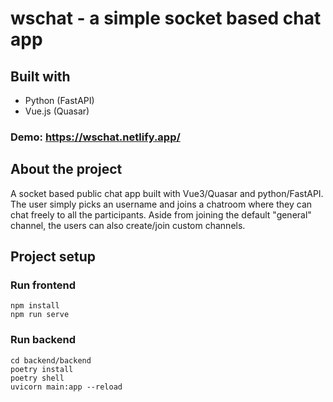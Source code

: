 # wschat - a simple socket based chat app

## Built with

- Python (FastAPI)
- Vue.js (Quasar)

### Demo: https://wschat.netlify.app/

## About the project

A socket based public chat app built with Vue3/Quasar and python/FastAPI. The user simply picks an username and joins a chatroom where they can chat freely to all the participants. Aside from joining the default "general" channel, the users can also create/join custom channels.

## Project setup


### Run frontend
```
npm install
npm run serve
```

### Run backend
```
cd backend/backend
poetry install
poetry shell
uvicorn main:app --reload
```
